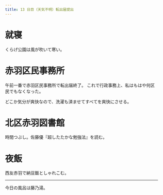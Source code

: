 ```yaml
---
title: 13 日目（天気不明）転出届提出
---
```


# 就寝

くらげ公園は風が吹いて寒い。

# 赤羽区民事務所

午前一番で赤羽区民事務所で転出届終了。
これで行政事務上、私はもはや何区民でもなくなった。

どこか気分が爽快なので、洗濯も済ませてすべてを爽快にさせる。

# 北区赤羽図書館

時間つぶし。佐藤優『超したたかな勉強法』を読む。

# 夜飯

西友赤羽で納豆飯としゃれこむ。

---

今日の風呂は藤乃湯。
